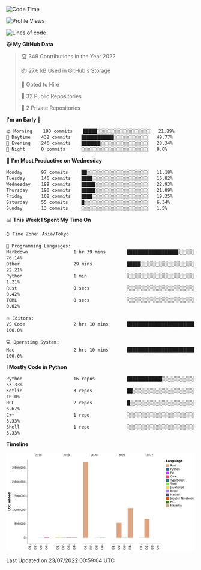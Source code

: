 <!--START_SECTION:waka-->
![Code Time](http://img.shields.io/badge/Code%20Time-0%20secs-blue)

![Profile Views](http://img.shields.io/badge/Profile%20Views-0-blue)

![Lines of code](https://img.shields.io/badge/From%20Hello%20World%20I%27ve%20Written-5%20Million%20lines%20of%20code-blue)

**🐱 My GitHub Data** 

> 🏆 349 Contributions in the Year 2022
 > 
> 📦 27.6 kB Used in GitHub's Storage 
 > 
> 💼 Opted to Hire
 > 
> 📜 32 Public Repositories 
 > 
> 🔑 2 Private Repositories  
 > 
**I'm an Early 🐤** 

```text
🌞 Morning    190 commits    █████░░░░░░░░░░░░░░░░░░░░   21.89% 
🌆 Daytime    432 commits    ████████████░░░░░░░░░░░░░   49.77% 
🌃 Evening    246 commits    ███████░░░░░░░░░░░░░░░░░░   28.34% 
🌙 Night      0 commits      ░░░░░░░░░░░░░░░░░░░░░░░░░   0.0%

```
📅 **I'm Most Productive on Wednesday** 

```text
Monday       97 commits     ██░░░░░░░░░░░░░░░░░░░░░░░   11.18% 
Tuesday      146 commits    ████░░░░░░░░░░░░░░░░░░░░░   16.82% 
Wednesday    199 commits    █████░░░░░░░░░░░░░░░░░░░░   22.93% 
Thursday     190 commits    █████░░░░░░░░░░░░░░░░░░░░   21.89% 
Friday       168 commits    ████░░░░░░░░░░░░░░░░░░░░░   19.35% 
Saturday     55 commits     █░░░░░░░░░░░░░░░░░░░░░░░░   6.34% 
Sunday       13 commits     ░░░░░░░░░░░░░░░░░░░░░░░░░   1.5%

```


📊 **This Week I Spent My Time On** 

```text
⌚︎ Time Zone: Asia/Tokyo

💬 Programming Languages: 
Markdown                 1 hr 39 mins        ███████████████████░░░░░░   76.14% 
Other                    29 mins             █████░░░░░░░░░░░░░░░░░░░░   22.21% 
Python                   1 min               ░░░░░░░░░░░░░░░░░░░░░░░░░   1.21% 
Rust                     0 secs              ░░░░░░░░░░░░░░░░░░░░░░░░░   0.42% 
TOML                     0 secs              ░░░░░░░░░░░░░░░░░░░░░░░░░   0.02%

🔥 Editors: 
VS Code                  2 hrs 10 mins       █████████████████████████   100.0%

💻 Operating System: 
Mac                      2 hrs 10 mins       █████████████████████████   100.0%

```

**I Mostly Code in Python** 

```text
Python                   16 repos            █████████████░░░░░░░░░░░░   53.33% 
Kotlin                   3 repos             ██░░░░░░░░░░░░░░░░░░░░░░░   10.0% 
HCL                      2 repos             █░░░░░░░░░░░░░░░░░░░░░░░░   6.67% 
C++                      1 repo              ░░░░░░░░░░░░░░░░░░░░░░░░░   3.33% 
Shell                    1 repo              ░░░░░░░░░░░░░░░░░░░░░░░░░   3.33%

```


**Timeline**

![Chart not found](https://raw.githubusercontent.com/kitagawa-hr/kitagawa-hr/main/charts/bar_graph.png) 


 Last Updated on 23/07/2022 00:59:04 UTC
<!--END_SECTION:waka-->
